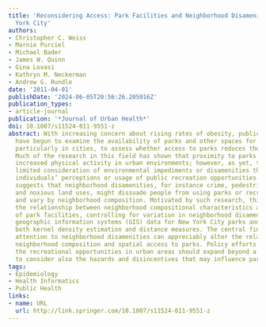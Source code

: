 ```yaml
---
title: 'Reconsidering Access: Park Facilities and Neighborhood Disamenities in New
  York City'
authors:
- Christopher C. Weiss
- Marnie Purciel
- Michael Bader
- James W. Quinn
- Gina Lovasi
- Kathryn M. Neckerman
- Andrew G. Rundle
date: '2011-04-01'
publishDate: '2024-06-05T20:56:26.205016Z'
publication_types:
- article-journal
publication: '*Journal of Urban Health*'
doi: 10.1007/s11524-011-9551-z
abstract: With increasing concern about rising rates of obesity, public health researchers
  have begun to examine the availability of parks and other spaces for physical activity,
  particularly in cities, to assess whether access to parks reduces the risk of obesity.
  Much of the research in this field has shown that proximity to parks may support
  increased physical activity in urban environments; however, as yet, there has been
  limited consideration of environmental impediments or disamenities that might influence
  individuals’ perceptions or usage of public recreation opportunities. Prior research
  suggests that neighborhood disamenities, for instance crime, pedestrian safety,
  and noxious land uses, might dissuade people from using parks or recreational facilities
  and vary by neighborhood composition. Motivated by such research, this study estimates
  the relationship between neighborhood compositional characteristics and measures
  of park facilities, controlling for variation in neighborhood disamenities, using
  geographic information systems (GIS) data for New York City parks and employing
  both kernel density estimation and distance measures. The central finding is that
  attention to neighborhood disamenities can appreciably alter the relationship between
  neighborhood composition and spatial access to parks. Policy efforts to enhance
  the recreational opportunities in urban areas should expand beyond a focus on availability
  to consider also the hazards and disincentives that may influence park usage.
tags:
- Epidemiology
- Health Informatics
- Public Health
links:
- name: URL
  url: http://link.springer.com/10.1007/s11524-011-9551-z
---
```


